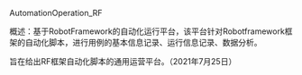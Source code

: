 AutomationOperation_RF

概述：基于RobotFramework的自动化运行平台，该平台针对Robotframework框架的自动化脚本，进行用例的基本信息记录、运行信息记录、数据分析。

旨在给出RF框架自动化脚本的通用运营平台。（2021年7月25日）